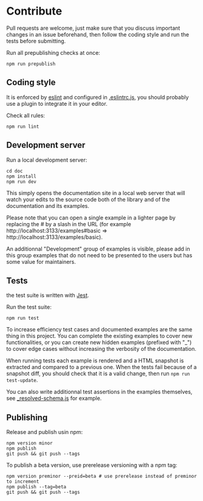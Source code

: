 # Contribute

Pull requests are welcome, just make sure that you discuss important changes in an issue beforehand, then follow the coding style and run the tests before submitting.

Run all prepublishing checks at once:

    npm run prepublish

## Coding style

It is enforced by [eslint](https://eslint.org/) and configured in [.eslintrc.js](./.eslintrc.js), you should probably use a plugin to integrate it in your editor.

Check all rules:

    npm run lint

## Development server

Run a local development server:

    cd doc
    npm install
    npm run dev

This simply opens the documentation site in a local web server that will watch your edits to the source code both of the library and of the documentation and its examples.

Please note that you can open a single example in a lighter page by replacing the # by a slash in the URL (for example http://localhost:3133/examples#basic => http://localhost:3133/examples/basic).

An additionnal "Development" group of examples is visible, please add in this group examples that do not need to be presented to the users but has some value for maintainers.

## Tests

the test suite is written with [Jest](https://jestjs.io/).

Run the test suite:

    npm run test

To increase efficiency test cases and documented examples are the same thing in this project. You can complete the existing examples to cover new functionalities, or you can create new hidden examples (prefixed with "\_") to cover edge cases without increasing the verbosity of the documentation.

When running tests each example is rendered and a HTML snapshot is extracted and compared to a previous one. When the tests fail because of a snapshot diff, you should check that it is a valid change, then run `npm run test-update`.

You can also write additionnal test assertions in the examples themselves, see [_resolved-schema.js](./doc/examples/_resolved-schema.js) for example.

## Publishing

Release and publish usin npm:

```
npm version minor
npm publish
git push && git push --tags
```

To publish a beta version, use prerelease versioning with a npm tag:

```
npm version preminor --preid=beta # use prerelease instead of preminor to increment
npm publish --tag=beta
git push && git push --tags
```